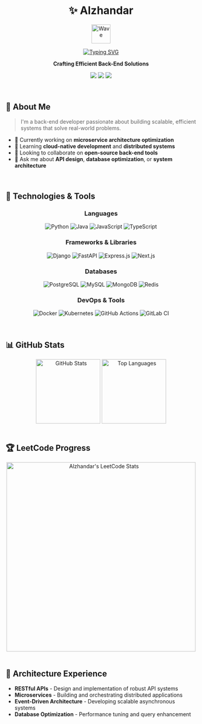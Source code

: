 <div align="center">

# ✨ Alzhandar

<img src="https://raw.githubusercontent.com/Tarikul-Islam-Anik/Animated-Fluent-Emojis/master/Emojis/Hand%20gestures/Waving%20Hand.png" alt="Wave" width="50" height="50" />

[![Typing SVG](https://readme-typing-svg.herokuapp.com?font=Fira+Code&size=22&duration=3000&pause=1000&color=1E90FF&center=true&vCenter=true&width=435&lines=Back-End+Developer;Python+%7C+Java+%7C+JavaScript;APIs+%26+Microservices;Always+Learning)](https://git.io/typing-svg)

**Crafting Efficient Back-End Solutions**

[<img src="https://img.shields.io/badge/LinkedIn-0077B5?style=for-the-badge&logo=linkedin&logoColor=white"/>](https://linkedin.com)
[<img src="https://img.shields.io/badge/GitHub-100000?style=for-the-badge&logo=github&logoColor=white"/>](https://github.com)
[<img src="https://img.shields.io/badge/Portfolio-1E88E5?style=for-the-badge&logo=google-chrome&logoColor=white"/>](https://portfolio.com)

</div>

<br>

## 🚀 About Me

> I'm a back-end developer passionate about building scalable, efficient systems that solve real-world problems.

- 🔭 Currently working on **microservice architecture optimization**
- 🌱 Learning **cloud-native development** and **distributed systems**
- 👯 Looking to collaborate on **open-source back-end tools**
- 💬 Ask me about **API design**, **database optimization**, or **system architecture**

<br>

## 🔧 Technologies & Tools

<div align="center">

### Languages
![Python](https://img.shields.io/badge/Python-3776AB?style=for-the-badge&logo=python&logoColor=white)
![Java](https://img.shields.io/badge/Java-ED8B00?style=for-the-badge&logo=openjdk&logoColor=white)
![JavaScript](https://img.shields.io/badge/JavaScript-F7DF1E?style=for-the-badge&logo=javascript&logoColor=black)
![TypeScript](https://img.shields.io/badge/TypeScript-3178C6?style=for-the-badge&logo=typescript&logoColor=white)

### Frameworks & Libraries
![Django](https://img.shields.io/badge/Django-092E20?style=for-the-badge&logo=django&logoColor=white)
![FastAPI](https://img.shields.io/badge/FastAPI-009688?style=for-the-badge&logo=fastapi&logoColor=white)
![Express.js](https://img.shields.io/badge/Express-000000?style=for-the-badge&logo=express&logoColor=white)
![Next.js](https://img.shields.io/badge/Next.js-000000?style=for-the-badge&logo=nextdotjs&logoColor=white)

### Databases
![PostgreSQL](https://img.shields.io/badge/PostgreSQL-316192?style=for-the-badge&logo=postgresql&logoColor=white)
![MySQL](https://img.shields.io/badge/MySQL-4479A1?style=for-the-badge&logo=mysql&logoColor=white)
![MongoDB](https://img.shields.io/badge/MongoDB-47A248?style=for-the-badge&logo=mongodb&logoColor=white)
![Redis](https://img.shields.io/badge/Redis-DC382D?style=for-the-badge&logo=redis&logoColor=white)

### DevOps & Tools
![Docker](https://img.shields.io/badge/Docker-2496ED?style=for-the-badge&logo=docker&logoColor=white)
![Kubernetes](https://img.shields.io/badge/Kubernetes-326CE5?style=for-the-badge&logo=kubernetes&logoColor=white)
![GitHub Actions](https://img.shields.io/badge/GitHub_Actions-2088FF?style=for-the-badge&logo=github-actions&logoColor=white)
![GitLab CI](https://img.shields.io/badge/GitLab_CI-FCA121?style=for-the-badge&logo=gitlab&logoColor=white)

</div>

<br>

## 📊 GitHub Stats

<div align="center">
  <img src="https://github-readme-stats.vercel.app/api?username=alzhandar&show_icons=true&theme=tokyonight&hide_border=true&count_private=true" alt="GitHub Stats" height="170" />
  <img src="https://github-readme-stats.vercel.app/api/top-langs/?username=alzhandar&layout=compact&theme=tokyonight&hide_border=true" alt="Top Languages" height="170" />
</div>

<br>

## 🏆 LeetCode Progress

<div align="center">
  <img src="https://leetcard.jacoblin.cool/alzhandar?ext=heatmap&theme=dark" alt="Alzhandar's LeetCode Stats" width="500" />
</div>

<br>


## 💼 Architecture Experience

- **RESTful APIs** - Design and implementation of robust API systems
- **Microservices** - Building and orchestrating distributed applications
- **Event-Driven Architecture** - Developing scalable asynchronous systems
- **Database Optimization** - Performance tuning and query enhancement





